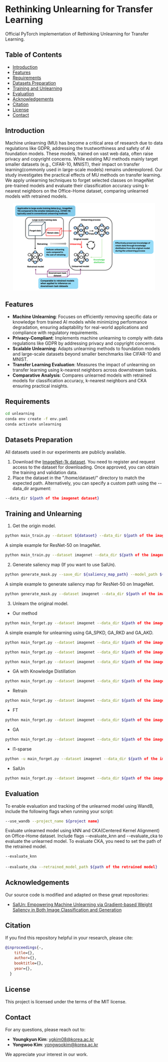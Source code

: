 # Rethinking Unlearning for Transfer Learning

Official PyTorch implementation of Rethinking Unlearning for Transfer Learning.

## Table of Contents

- [Introduction](#introduction)
- [Features](#features)
- [Requirements](#requirements)
- [Datasets Preparation](#datasets-preparation)
- [Training and Unlearning](#training-and-unlearning)
- [Evaluation](#evaluation)
- [Acknowledgements](#acknowledgements)
- [Citation](#citation)
- [License](#license)
- [Contact](#contact)

## Introduction

Machine unlearning (MU) has become a critical area of research due to data regulations like GDPR, addressing the trustworthiness and safety of AI foundation models. These models, trained on vast web data, often raise privacy and copyright concerns. While existing MU methods mainly target smaller datasets (e.g., CIFAR-10, MNIST), their impact on transfer learning(commonly used in large-scale models) remains underexplored. Our study investigates the practical effects of MU methods on transfer learning. We apply unlearning techniques to forget selected classes on ImageNet pre-trained models and evaluate their classification accuracy using k-nearest neighbors on the Office-Home dataset, comparing unlearned models with retrained models.

<p align="center"><img src="images/picture1.png" alt="graph" width="90%"></p>

## Features

- **Machine Unlearning**: Focuses on efficiently removing specific data or knowledge from trained AI models while minimizing performance degradation, ensuring adaptability for real-world applications and compliance with regulatory requirements.
- **Privacy-Compliant**: Implements machine unlearning to comply with data regulations like GDPR by addressing privacy and copyright concerns.
- **Scalable Unlearning**: Adapts unlearning methods to foundation models and large-scale datasets beyond smaller benchmarks like CIFAR-10 and MNIST.
- **Transfer Learning Evaluation**: Measures the impact of unlearning on transfer learning using k-nearest neighbors across downstream tasks.
- **Comparative Analysis**: Compares unlearned models with retrained models for classification accuracy, k-nearest neighbors and CKA ensuring practical insights.

## Requirements

```bash
cd unlearning
conda env create -f env.yaml
conda activate unlearning
```

## Datasets Preparation

All datasets used in our experiments are publicly available.

1. Download the [ImageNet-1k dataset](https://image-net.org/download.php). You need to register and request access to the dataset for downloading. Once approved, you can obtain the training and validation data.
2. Place the dataset in the "/home/dataset/" directory to match the expected path. Alternatively, you can specify a custom path using the --data_dir argument:
```bash
--data_dir ${path of the imagenet dataset}
```

## Training and Unlearning

1. Get the origin model.
```bash
python main_train.py --dataset ${dataset} --data_dir ${path of the imagenet dataset} --arch ${model architechture} --imagenet_arch --save_dir ${save_dir} --epochs ${epochs for training} --lr ${learning rate for training} --save_dir ${file to save the orgin model}
```

A simple example for ResNet-50 on ImageNet.
```bash
python main_train.py --dataset imagenet --data_dir ${path of the imagenet dataset} --arch resnet50 --imagenet_arch --save_dir ./result --lr 0.1 --epochs 182
```

2. Generate saliency map (If you want to use SalUn).
```bash
python generate_mask.py --save_dir ${saliency_map_path} --model_path ${original model path} --class_to_replace ${classes to forget} --unlearn_epochs 1
```

A simple example to generate saliency map for ResNet-50 on ImageNet.
```bash
python generate_mask.py --dataset imagenet --data_dir ${path of the imagenet dataset}  --arch resnet50 --imagenet_arch --save_dir ./mask --model_path /home/kyw1654/unlearning/baseline/pretrained_model/0model_SA_best159.pth.tar --unlearn_epochs 1
```

3. Unlearn the original model.
* Our method
```bash
python main_forget.py --dataset imagenet --data_dir ${path of the imagenet dataset} --num_classes 1000 --arch resnet50 --imagenet_arch --save_dir ${save_dir} --model_path ${original model path} --unlearn SPKD --class_to_replace ${classes to forget} --unlearn_epochs ${epochs for unlearning} --unlearn_lr ${learning rate for unlearning}
```

A simple example for unlearning using GA_SPKD, GA_RKD and GA_AKD.
```bash
python main_forget.py --dataset imagenet --data_dir ${path of the imagenet dataset} --num_classes 1000 --arch resnet50 --imagenet_arch --save_dir ./result/ --model_path ${original model path} --unlearn SPKD --unlearn_epochs 15 --unlearn_lr 1e-5 --batch_size 128
```
```bash
python main_forget.py --dataset imagenet --data_dir ${path of the imagenet dataset} --num_classes 1000 --arch resnet50 --imagenet_arch --save_dir ./result/ --model_path ${original model path} --unlearn RKD --unlearn_epochs 15 --unlearn_lr 1e-5 --batch_size 128
```
```bash
python main_forget.py --dataset imagenet --data_dir ${path of the imagenet dataset} --num_classes 1000 --arch resnet50 --imagenet_arch --save_dir ./result/ --model_path ${original model path} --unlearn AKD --unlearn_epochs 15 --unlearn_lr 1e-5 --batch_size 128
```

* GA with Knowledge Distillation
```bash
python main_forget.py --dataset imagenet --data_dir ${path of the imagenet dataset} --num_classes 1000 --arch resnet50 --imagenet_arch --save_dir ${save_dir} --model_path ${original model path} --unlearn GAwithKD --class_to_replace ${classes to forget} --unlearn_epochs ${epochs for unlearning} --unlearn_lr ${learning rate for unlearning}
```

* Retrain
```bash
python main_forget.py --dataset imagenet --data_dir ${path of the imagenet dataset} --num_classes 1000 --arch resnet50 --imagenet_arch --save_dir ${save_dir} --model_path ${original model path} --unlearn retrain --class_to_replace ${classes to forget} --unlearn_epochs ${epochs for unlearning} --unlearn_lr ${learning rate for unlearning}
```

* FT
```bash
python main_forget.py --dataset imagenet --data_dir ${path of the imagenet dataset} --num_classes 1000 --arch resnet50 --imagenet_arch --save_dir ${save_dir} --model_path ${original model path} --unlearn FT --class_to_replace ${classes to forget} --unlearn_epochs ${epochs for unlearning} --unlearn_lr ${learning rate for unlearning}
```

* GA
```bash
python main_forget.py --dataset imagenet --data_dir ${path of the imagenet dataset} --num_classes 1000 --arch resnet50 --imagenet_arch --save_dir ${save_dir} --model_path ${original model path} --unlearn GA --class_to_replace 4500 --class_to_replace ${classes to forget} --unlearn_epochs ${epochs for unlearning} --unlearn_lr ${learning rate for unlearning}
```

* l1-sparse
```bash
python -u main_forget.py --dataset imagenet --data_dir ${path of the imagenet dataset} --num_classes 1000 --arch resnet50 --imagenet_arch --save_dir ${save_dir} --model_path ${original model path} --unlearn FT_prune --class_to_replace ${classes to forget} --alpha ${alpha} --unlearn_epochs ${epochs for unlearning} --unlearn_lr ${learning rate for unlearning}
```

* SalUn
```bash
python main_forget.py --dataset imagenet --data_dir ${path of the imagenet dataset} --num_classes 1000 --arch resnet50 --imagenet_arch --save_dir ${save_dir} --model_path ${original model path} --unlearn RL_imagenet --class_to_replace ${classes to forget} --unlearn_epochs ${epochs for unlearning} --unlearn_lr ${learning rate for unlearning} --mask_path ${saliency_map_path}
```

## Evaluation

To enable evaluation and tracking of the unlearned model using WandB, include the following flags when running your script:
```bash
--use_wandb --project_name ${project name}
```

Evaluate unlearned model using kNN and CKA(Centered Kernel Alignment) on Office-Home dataset. Include flags --evaluate_knn and --evaluate_cka to evaluate the unlearned model. To evaluate CKA, you need to set the path of the retrained model.
```bash
--evaluate_knn

--evaluate_cka --retrained_model_path ${path of the retrained model}
```

## Acknowledgements

Our source code is modified and adapted on these great repositories:

- [SalUn: Empowering Machine Unlearning via Gradient-based Weight Saliency in Both Image Classification and Generation](https://github.com/OPTML-Group/Unlearn-Saliency)

## Citation

If you find this repository helpful in your research, please cite:

```bibtex
@inproceedings{-,
    title={},
    author={},
    booktitle={},
    year={},
  }
```

## License

This project is licensed under the terms of the MIT license.

## Contact

For any questions, please reach out to:

- **Youngkyun Kim**: [ygkim08@korea.ac.kr](mailto:ygkim08@korea.ac.kr)
- **Yongwoo Kim**: [yongwookim@korea.ac.kr](mailto:yongwookim@korea.ac.kr)

We appreciate your interest in our work.
